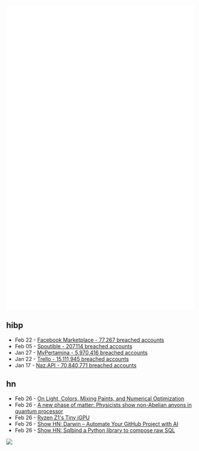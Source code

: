 ![Metrics](https://raw.githubusercontent.com/phixion/phixion/master/metrics.svg)

## hibp

<!--
for https://github.com/phixion/phixion/blob/main/.github/workflows/feeds.yml
-->
<!--START_SECTION:haveibeenpwnd-->
- Feb 22 - [Facebook Marketplace - 77,267 breached accounts](https://haveibeenpwned.com/PwnedWebsites#FacebookMarketplace)
- Feb 05 - [Spoutible - 207,114 breached accounts](https://haveibeenpwned.com/PwnedWebsites#Spoutible)
- Jan 27 - [MyPertamina - 5,970,416 breached accounts](https://haveibeenpwned.com/PwnedWebsites#MyPertamina)
- Jan 22 - [Trello - 15,111,945 breached accounts](https://haveibeenpwned.com/PwnedWebsites#Trello)
- Jan 17 - [Naz.API - 70,840,771 breached accounts](https://haveibeenpwned.com/PwnedWebsites#NazApi)
<!--END_SECTION:haveibeenpwnd-->

## hn

<!--
for https://github.com/phixion/phixion/blob/main/.github/workflows/feeds.yml
-->
<!--START_SECTION:hn-->
- Feb 26 - [On Light, Colors, Mixing Paints, and Numerical Optimization](https://github.com/miciwan/PaintMixing)
- Feb 26 - [A new phase of matter: Physicists show non-Abelian anyons in quantum processor](https://phys.org/news/2024-02-phase-physicists-abelian-anyons-quantum.html)
- Feb 26 - [Ryzen Z1's Tiny iGPU](https://chipsandcheese.com/2024/02/25/ryzen-z1s-tiny-igpu/)
- Feb 26 - [Show HN: Darwin – Automate Your GitHub Project with AI](https://darwin-ai.dev)
- Feb 26 - [Show HN: Sqlbind a Python library to compose raw SQL](https://github.com/baverman/sqlbind)
<!--END_SECTION:hn-->

<!--
for https://yhype.me
-->
![](https://hit.yhype.me/github/profile?user_id=13013670)
